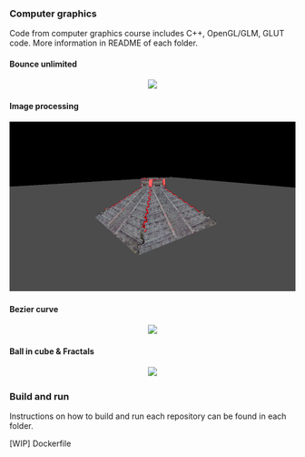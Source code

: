 ### Computer graphics

Code from computer graphics course includes C++, OpenGL/GLM, GLUT code.
More information in README of each folder.

#### Bounce unlimited

<p align="center"><img src="https://raw.githubusercontent.com/MichalGallovic/Computer-Graphics/master/bounce_unlimited/assets/preview.png"></p>

#### Image processing

<p align="center"><img src="https://raw.githubusercontent.com/MichalGallovic/Computer-Graphics/master/image_processing/assets/preview.png"></p>

#### Bezier curve

<p align="center"><img src="https://raw.githubusercontent.com/MichalGallovic/Computer-Graphics/master/bezier_curve/assets/preview.png"></p>

#### Ball in cube & Fractals

<p align="center"><img src="https://raw.githubusercontent.com/MichalGallovic/Computer-Graphics/master/ball_in_a_cube/assets/preview.png"></p>

### Build and run

Instructions on how to build and run each repository can be found in each folder.

[WIP] Dockerfile